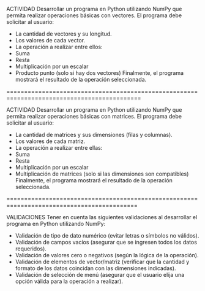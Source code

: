 ACTIVIDAD
Desarrollar un programa en Python utilizando NumPy que permita realizar operaciones básicas con vectores.
El programa debe solicitar al usuario:
- La cantidad de vectores y su longitud.
- Los valores de cada vector.
- La operación a realizar entre ellos:
- Suma
- Resta
- Multiplicación por un escalar
- Producto punto (solo si hay dos vectores)
Finalmente, el programa mostrará el resultado de la operación seleccionada.

============================================================================================

ACTIVIDAD
Desarrollar un programa en Python utilizando NumPy que permita realizar operaciones básicas con matrices.
El programa debe solicitar al usuario:
- La cantidad de matrices y sus dimensiones (filas y columnas).
- Los valores de cada matriz.
- La operación a realizar entre ellas:
- Suma
- Resta
- Multiplicación por un escalar
- Multiplicación de matrices (solo si las dimensiones son compatibles)
Finalmente, el programa mostrará el resultado de la operación seleccionada.

===========================================================================================

VALIDACIONES
Tener en cuenta las siguientes validaciones al desarrollar el programa en Python utilizando NumPy:
- Validación de tipo de dato numérico (evitar letras o símbolos no válidos).
- Validación de campos vacíos (asegurar que se ingresen todos los datos requeridos).
- Validación de valores cero o negativos (según la lógica de la operación).
- Validación de elementos de vector/matriz (verificar que la cantidad y formato de los datos coincidan con las dimensiones indicadas).
- Validación de selección de menú (asegurar que el usuario elija una opción válida para la operación a realizar).


